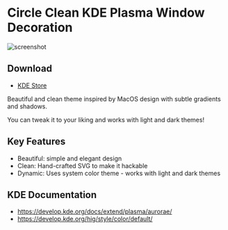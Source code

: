 # Circle Clean KDE Plasma Window Decoration

![screenshot](https://images.pling.com/img/00/00/63/96/41/1997282/dark-buttons3.png)

## Download

* [KDE Store](https://store.kde.org/p/1997282)

Beautiful and clean theme inspired by MacOS design with subtle gradients and shadows.

You can tweak it to your liking and works with light and dark themes!

## Key Features

* Beautiful: simple and elegant design
* Clean: Hand-crafted SVG to make it hackable
* Dynamic: Uses system color theme - works with light and dark themes

## KDE Documentation

* https://develop.kde.org/docs/extend/plasma/aurorae/
* https://develop.kde.org/hig/style/color/default/
